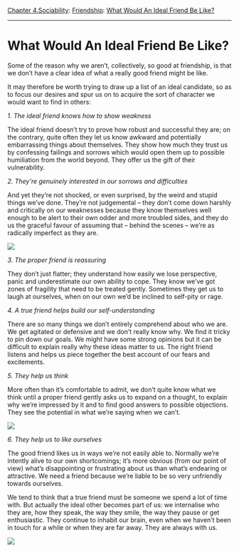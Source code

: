 [Chapter 4.Sociability](https://www.theschooloflife.com/thebookoflife/category/sociability/): [Friendship](https://www.theschooloflife.com/thebookoflife/category/sociability/friendship/): [What Would An Ideal Friend Be Like?](https://www.theschooloflife.com/thebookoflife/what-would-an-ideal-friend-be-like/)

* * *

# What Would An Ideal Friend Be Like?

Some of the reason why we aren’t, collectively, so good at friendship, is that we don’t have a clear idea of what a really good friend might be like.

It may therefore be worth trying to draw up a list of an ideal candidate, so as to focus our desires and spur us on to acquire the sort of character we would want to find in others:

_1. The ideal friend knows how to show weakness_

The ideal friend doesn’t try to prove how robust and successful they are; on the contrary, quite often they let us know awkward and potentially embarrassing things about themselves. They show how much they trust us by confessing failings and sorrows which would open them up to possible humiliation from the world beyond. They offer us the gift of their vulnerability.

_2. They’re genuinely interested in our sorrows and difficulties_

And yet they’re not shocked, or even surprised, by the weird and stupid things we’ve done. They’re not judgemental – they don’t come down harshly and critically on our weaknesses because they know themselves well enough to be alert to their own odder and more troubled sides, and they do us the graceful favour of assuming that – behind the scenes – we’re as radically imperfect as they are.

![](https://www.theschooloflife.com/thebookoflife/wp-content/uploads/2018/01/858px-Portrait_de_lartiste_avec_un_ami_by_Raffaello_Sanzio_from_C2RMF_retouched.jpg)

_3. The proper friend is reassuring_

They don’t just flatter; they understand how easily we lose perspective, panic and underestimate our own ability to cope. They know we’ve got zones of fragility that need to be treated gently. Sometimes they get us to laugh at ourselves, when on our own we’d be inclined to self-pity or rage.

_4. A true friend helps build our self-understanding_

There are so many things we don’t entirely comprehend about who we are. We get agitated or defensive and we don’t really know why. We find it tricky to pin down our goals. We might have some strong opinions but it can be difficult to explain really why these ideas matter to us. The right friend listens and helps us piece together the best account of our fears and excitements.

_5. They help us think_

More often than it’s comfortable to admit, we don’t quite know what we think until a proper friend gently asks us to expand on a thought, to explain why we’re impressed by it and to find good answers to possible objections. They see the potential in what we’re saying when we can’t.

![](https://www.theschooloflife.com/thebookoflife/wp-content/uploads/2018/01/800px-WomenofAlgiers.jpg)

_6. They help us to like ourselves_

The good friend likes us in ways we’re not easily able to. Normally we’re intently alive to our own shortcomings; it’s more obvious (from our point of view) what’s disappointing or frustrating about us than what’s endearing or attractive. We need a friend because we’re liable to be so very unfriendly towards ourselves.

We tend to think that a true friend must be someone we spend a lot of time with. But actually the ideal other becomes part of us: we internalise who they are, how they speak, the way they smile, the way they pause or get enthusiastic. They continue to inhabit our brain, even when we haven’t been in touch for a while or when they are far away. They are always with us.

[![](https://img.youtube.com/vi/LGinimRIl04/0.jpg)](https://www.youtube.com/embed/LGinimRIl04 '')
